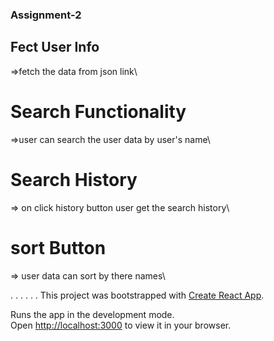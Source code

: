 ### Assignment-2

## Fect User Info

=>fetch the data from json link\

# Search Functionality 

=>user can search the user data by user's name\

# Search History 

=> on click history button user get the search history\

# sort Button

=> user data can sort by there names\

.
.
.
.
.
.
This project was bootstrapped with [Create React App](https://github.com/facebook/create-react-app).



Runs the app in the development mode.\
Open [http://localhost:3000](http://localhost:3000) to view it in your browser.

